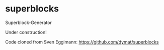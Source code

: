 # superblocks
Superblock-Generator

Under construction!

Code cloned from Sven Eggimann: https://github.com/dymat/superblocks
